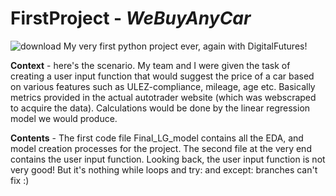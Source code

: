 # FirstProject - *WeBuyAnyCar*   
![download](https://user-images.githubusercontent.com/120195693/216160186-dc1016a0-0de0-461d-8c2f-359b7eeb3a02.png)
My very first python project ever, again with DigitalFutures!

**Context** - here's the scenario. My team and I were given the task of creating a user input function that would suggest the price of a car based on various features
such as ULEZ-compliance, mileage, age etc. Basically metrics provided in the actual autotrader website (which was webscraped to acquire the data). Calculations would be
done by the linear regression model we would produce.
   
**Contents** - The first code file Final_LG_model contains all the EDA, and model creation processes for the project. The second file at the very end contains the user input function.
Looking back, the user input function is not very good! But it's nothing while loops and try: and except: branches can't fix :)

